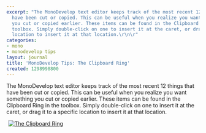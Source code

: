 ```yaml
---
excerpt: "The MonoDevelop text editor keeps track of the most recent 12 things that
  have been cut or copied. This can be useful when you realize you want something
  you cut or copied earlier. These items can be found in the Clipboard Ring in the
  toolbox. Simply double-click on one to insert it at the caret, or drag it to a specific
  location to insert it at that location.\r\n\r"
categories:
- mono
- monodevelop tips
layout: journal
title: 'MonoDevelop Tips: The Clipboard Ring'
created: 1298998800
---
```

The MonoDevelop text editor keeps track of the most recent 12 things that have been cut or copied. This can be useful when you realize you want something you cut or copied earlier. These items can be found in the Clipboard Ring in the toolbox. Simply double-click on one to insert it at the caret, or drag it to a specific location to insert it at that location.

<a href="http://mjhutchinson.com/files/images/md-tips/clipboard-ring.png" rel="lightbox[md_tips_clipboard_ring]" title="The Clipboard Ring"><img src="http://mjhutchinson.com/files/images/md-tips/clipboard-ring.png" alt="The Clipboard Ring" style="max-width:98%; display:block;margin-left:auto;margin-right:auto;" /></a>
